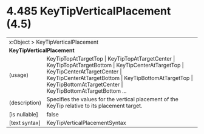 <html dir="LTR" xmlns:mshelp="http://msdn.microsoft.com/mshelp" xmlns:ddue="http://ddue.schemas.microsoft.com/authoring/2003/5" xmlns:xlink="http://www.w3.org/1999/xlink" xmlns:tool="http://www.microsoft.com/tooltip">

<body>
 <input type="hidden" id="userDataCache" class="userDataStyle">
 <input type="hidden" id="hiddenScrollOffset">
 <img id="dropDownImage" style="display:none; height:0; width:0;" src="../local/drpdown.gif">
 <img id="dropDownHoverImage" style="display:none; height:0; width:0;" src="../local/drpdown_orange.gif">
 <img id="collapseImage" style="display:none; height:0; width:0;" src="../local/collapse.gif">
 <img id="expandImage" style="display:none; height:0; width:0;" src="../local/exp.gif">
 <img id="collapseAllImage" style="display:none; height:0; width:0;" src="../local/collall.gif">
 <img id="expandAllImage" style="display:none; height:0; width:0;" src="../local/expall.gif">
 <img id="copyImage" style="display:none; height:0; width:0;" src="../local/copycode.gif">
 <img id="copyHoverImage" style="display:none; height:0; width:0;" src="../local/copycodeHighlight.gif">
 <div id="header"><h1 class="heading">4.485 KeyTipVerticalPlacement (4.5)</h1></div>

 <div id="mainSection">
 <div id="mainBody">
 <div id="allHistory" class="saveHistory" onsave="saveAll()" onload="loadAll()"></div>
 <p xmlns:wsd="http://wsdev.schemas.microsoft.com/authoring/2008/2" xmlns:msxsl="urn:schemas-microsoft-com:xslt" xmlns:script="urn:script" xmlns:build="urn:build">
 </p>
 <div id="sectionSection0" class="section" name="collapseableSection">
 <content xmlns="http://ddue.schemas.microsoft.com/authoring/2003/5" xmlns:wsd="http://wsdev.schemas.microsoft.com/authoring/2008/2" xmlns:msxsl="urn:schemas-microsoft-com:xslt" xmlns:script="urn:script" xmlns:build="urn:build">
 </content>
 </div>
 <div id="sectionSection1" class="section" name="collapseableSection">
 <content xmlns="http://ddue.schemas.microsoft.com/authoring/2003/5" xmlns:wsd="http://wsdev.schemas.microsoft.com/authoring/2008/2" xmlns:msxsl="urn:schemas-microsoft-com:xslt" xmlns:script="urn:script" xmlns:build="urn:build">
 <table class="ProtocolAuthoredTable" xmlns="">
 <tr><td colspan="2">
<mshelp:link keywords="c0d383e4-fcdb-4546-a06b-81c262fe2a5e" tabindex="0">x:Object</mshelp:link> &gt; <mshelp:link keywords="16f1d961-4840-4e2b-8eeb-53b676026671" tabindex="0">KeyTipVerticalPlacement</mshelp:link> </td>
 </tr>
 <tr><td colspan="2">
 <b>KeyTipVerticalPlacement</b> </td>
 </tr>
 <tr><td><div class="indent0">(usage)</div></td>
 <td><mshelp:link keywords="f0856d0a-9d87-4bc7-b2f4-95e08852326d" tabindex="0">KeyTipTopAtTargetTop</mshelp:link> | <mshelp:link keywords="f0856d0a-9d87-4bc7-b2f4-95e08852326d" tabindex="0">KeyTipTopAtTargetCenter</mshelp:link> | <mshelp:link keywords="f0856d0a-9d87-4bc7-b2f4-95e08852326d" tabindex="0">KeyTipTopAtTargetBottom</mshelp:link> | <mshelp:link keywords="f0856d0a-9d87-4bc7-b2f4-95e08852326d" tabindex="0">KeyTipCenterAtTargetTop</mshelp:link> | <mshelp:link keywords="f0856d0a-9d87-4bc7-b2f4-95e08852326d" tabindex="0">KeyTipCenterAtTargetCenter</mshelp:link> | <mshelp:link keywords="f0856d0a-9d87-4bc7-b2f4-95e08852326d" tabindex="0">KeyTipCenterAtTargetBottom</mshelp:link> | <mshelp:link keywords="f0856d0a-9d87-4bc7-b2f4-95e08852326d" tabindex="0">KeyTipBottomAtTargetTop</mshelp:link> | <mshelp:link keywords="f0856d0a-9d87-4bc7-b2f4-95e08852326d" tabindex="0">KeyTipBottomAtTargetCenter</mshelp:link> | <mshelp:link keywords="f0856d0a-9d87-4bc7-b2f4-95e08852326d" tabindex="0">KeyTipBottomAtTargetBottom</mshelp:link> ...</td>
 </tr>
 <tr><td><div class="indent0">(description)</div></td>
 <td>Specifies the values for the vertical placement of the KeyTip relative to its placement target.</td>
 </tr>
 <tr><td><div class="indent0">[is nullable]</div></td>
 <td>false</td>
 </tr>
 <tr><td><div class="indent0">[text syntax]</div></td>
 <td><mshelp:link keywords="f0856d0a-9d87-4bc7-b2f4-95e08852326d" tabindex="0">KeyTipVerticalPlacementSyntax</mshelp:link></td>
 </tr>
</table>
 </content>
 </div>
 <!--[if gte IE 5]>
 <tool:tip element="languageFilterToolTip" avoidmouse="false"/>
 <![endif]-->
 </div>
 <a name="feedback"></a><span></span>
 </div>
</body></html>

